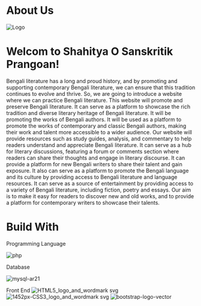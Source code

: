 # About Us
![Logo](https://github.com/jubery-jahan/Bengali-literary-website/assets/76787670/67ce5557-7080-4433-b350-40ba2ec200d3)
# Welcom to Shahitya O Sanskritik Prangoan!
 Bengali literature has a long and proud history, and by promoting and supporting contemporary Bengali literature, we can ensure that this tradition continues to evolve and thrive. So, we are going to introduce a website where we can practice Bengali literature.
This website will promote and preserve Bengali literature. It can serve as a platform to showcase the rich tradition and diverse literary heritage of Bengali literature. It will be promoting the works of Bengali authors. It will be used as a platform to promote the works of contemporary and classic Bengali authors, making their work and talent more accessible to a wider audience. Our website will provide resources such as study guides, analysis, and commentary to help readers understand and appreciate Bengali literature. It can serve as a hub for literary discussions, featuring a forum or comments section where readers can share their thoughts and engage in literary discourse. It can provide a platform for new Bengali writers to share their talent and gain exposure. It also can serve as a platform to promote the Bengali language and its culture by providing access to Bengali literature and language resources. It can serve as a source of entertainment by providing access to a variety of Bengali literature, including fiction, poetry and essays. Our aim is to make it easy for readers to discover new and old works, and to provide a platform for contemporary writers to showcase their talents.
# Build With
Programming Language

![php](https://github.com/jubery-jahan/Bengali-literary-website/assets/76787670/c3139d00-a6b5-4fcc-ab40-0090a6c55dd9)

Database

![mysql-ar21](https://github.com/jubery-jahan/Bengali-literary-website/assets/76787670/6865fe20-d999-44ba-855f-d1b1831d3f76)

Front End
![HTML5_logo_and_wordmark svg](https://github.com/jubery-jahan/Bengali-literary-website/assets/76787670/40d1b669-13b3-4b76-8f09-a99d38244ff1)
![1452px-CSS3_logo_and_wordmark svg](https://github.com/jubery-jahan/Bengali-literary-website/assets/76787670/ab04cfb5-2108-4822-a5db-c1dd9ebe7e80)
![bootstrap-logo-vector](https://github.com/jubery-jahan/Bengali-literary-website/assets/76787670/2bda34bc-53c1-436c-b8f0-915634832917)







